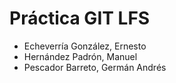 # Práctica GIT LFS
- Echeverría González, Ernesto
- Hernández Padrón, Manuel
- Pescador Barreto, Germán Andrés
